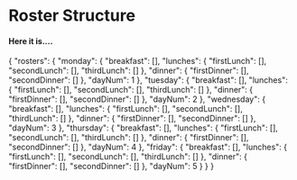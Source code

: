 # Roster Structure
#### Here it is....
{
    "rosters": {
        "monday": {
            "breakfast": [],
            "lunches": {
                "firstLunch": [],
                "secondLunch": [],
                "thirdLunch": []
            },
            "dinner": {
                "firstDinner": [],
                "secondDinner": []
            },
            "dayNum": 1
        },
        "tuesday": {
            "breakfast": [],
            "lunches": {
                "firstLunch": [],
                "secondLunch": [],
                "thirdLunch": []
            },
            "dinner": {
                "firstDinner": [],
                "secondDinner": []
            },
            "dayNum": 2
        },
        "wednesday": {
            "breakfast": [],
            "lunches": {
                "firstLunch": [],
                "secondLunch": [],
                "thirdLunch": []
            },
            "dinner": {
                "firstDinner": [],
                "secondDinner": []
            },
            "dayNum": 3
        },
        "thursday": {
            "breakfast": [],
            "lunches": {
                "firstLunch": [],
                "secondLunch": [],
                "thirdLunch": []
            },
            "dinner": {
                "firstDinner": [],
                "secondDinner": []
            },
            "dayNum": 4
        },
        "friday": {
            "breakfast": [],
            "lunches": {
                "firstLunch": [],
                "secondLunch": [],
                "thirdLunch": []
            },
            "dinner": {
                "firstDinner": [],
                "secondDinner": []
            },
            "dayNum": 5
        }
    }
}